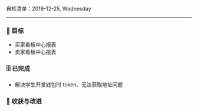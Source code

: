 自检清单：2019-12-25, Wednesday

>

---

### 🎯 目标

- 买家看板中心报表
- 卖家看板中心报表

### 🗄 已完成

- 解决学生开发钱包时 token、无法获取地址问题

### 🚀 收获与改进

